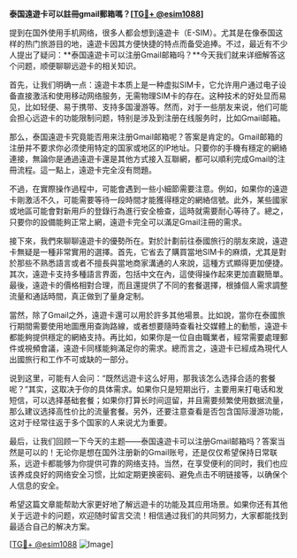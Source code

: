 **泰国遠遊卡可以註冊gmail郵箱嗎？[[TG💪+ @esim1088](https://t.me/s/esim1088)]**

提到在国外使用手机网络，很多人都会想到遠遊卡（E-SIM）。尤其是在像泰国这样的热门旅游目的地，遠遊卡因其方便快捷的特点而备受追捧。不过，最近有不少人提出了疑问：**泰国遠遊卡可以注册Gmail邮箱吗？**今天我们就来详细解答这个问题，顺便聊聊远遊卡的相关知识。

首先，让我们明确一点：遠遊卡本质上是一种虚拟SIM卡，它允许用户通过电子设备直接激活和使用移动网络服务，无需物理SIM卡的存在。这种技术的好处显而易见，比如轻便、易于携带、支持多国漫游等。然而，对于一些朋友来说，他们可能会担心远遊卡的功能限制问题，特别是涉及到注册在线服务时，比如Gmail邮箱。

那么，泰国遠遊卡究竟能否用来注册Gmail邮箱呢？答案是肯定的。Gmail邮箱的注册并不要求你必须使用特定的国家或地区的IP地址。只要你的手機有穩定的網絡連接，無論你是通過遠遊卡還是其他方式接入互聯網，都可以順利完成Gmail的注冊流程。這一點上，遠遊卡完全沒有問題。

不過，在實際操作過程中，可能會遇到一些小細節需要注意。例如，如果你的遠遊卡剛激活不久，可能需要等待一段時間才能獲得穩定的網絡信號。此外，某些國家或地區可能會對新用戶的登錄行為進行安全檢查，這時就需要耐心等待了。總之，只要你的設備能夠正常上網，遠遊卡完全可以滿足Gmail注冊的需求。

接下來，我們來聊聊遠遊卡的優勢所在。對於計劃前往泰國旅行的朋友來說，遠遊卡無疑是一種非常實用的選擇。首先，它省去了購買當地SIM卡的麻煩，尤其是對於那些不熟悉語言或者不擅長與當地商家溝通的人來說，這種方式顯得更加便捷。其次，遠遊卡支持多種語言界面，包括中文在內，這使得操作起來更加直觀簡單。最後，遠遊卡的價格相對合理，而且還提供了不同的套餐選擇，根據個人需求調整流量和通話時間，真正做到了量身定制。

當然，除了Gmail之外，遠遊卡還可以用於許多其他場景。比如說，當你在泰國旅行期間需要使用地圖應用查詢路線，或者想要隨時查看社交媒體上的動態，遠遊卡都能夠提供穩定的網絡支持。再比如，如果你是一位自由職業者，經常需要處理郵件或視頻會議，遠遊卡同樣能夠滿足你的需求。總而言之，遠遊卡已經成為現代人出國旅行和工作不可或缺的一部分。

说到这里，可能有人会问：“既然远遊卡这么好用，那我该怎么选择合适的套餐呢？”其实，这取决于你的具体需求。如果你只是短期出行，主要用来打电话和发短信，可以选择基础套餐；如果你打算长时间逗留，并且需要频繁使用数据流量，那么建议选择高性价比的流量套餐。另外，还要注意查看是否包含国际漫游功能，这对于经常往返于多个国家的人来说尤为重要。

最后，让我们回顾一下今天的主题——泰国遠遊卡可以注册Gmail邮箱吗？答案当然是可以的！无论你是想在国外注册新的Gmail账号，还是仅仅希望保持日常联系，远遊卡都能够为你提供可靠的网络支持。当然，在享受便利的同时，我们也应该养成良好的网络安全习惯，比如定期更换密码、避免点击不明链接等，以确保个人信息的安全。

希望这篇文章能帮助大家更好地了解远遊卡的功能及其应用场景。如果你还有其他关于远遊卡的问题，欢迎随时留言交流！相信通过我们的共同努力，大家都能找到最适合自己的解决方案。

[[TG💪+ @esim1088](https://t.me/s/esim1088) ![Image](https://i.postimg.cc/4NQfJmqS/Snipaste-2025-05-13-00-14-12.png)]